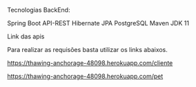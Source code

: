 Tecnologias BackEnd:

Spring Boot
API-REST
Hibernate
JPA
PostgreSQL
Maven
JDK 11

Link das apis

Para realizar as requisões basta utilizar os links abaixos.

https://thawing-anchorage-48098.herokuapp.com/cliente

https://thawing-anchorage-48098.herokuapp.com/pet

